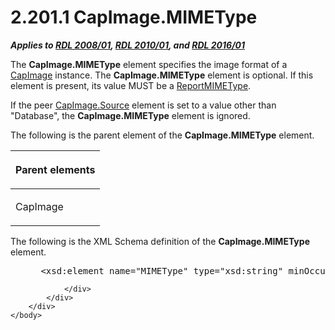 <html dir="LTR" xmlns:mshelp="http://msdn.microsoft.com/mshelp" xmlns:ddue="http://ddue.schemas.microsoft.com/authoring/2003/5" xmlns:xlink="http://www.w3.org/1999/xlink" xmlns:tool="http://www.microsoft.com/tooltip">
    <head>
        <meta http-equiv="Content-Type" content="text/html; CHARSET=utf-8"></meta>
        <meta name="save" content="history"></meta>
        <title>2.201.1 CapImage.MIMEType</title>
        <xml>
            <mshelp:toctitle title="2.201.1 CapImage.MIMEType"></mshelp:toctitle>
            <mshelp:rltitle title="[MS-RDL]: CapImage.MIMEType"></mshelp:rltitle>
            <mshelp:keyword index="A" term="1bebe3d3-645e-46a3-94a5-cc8b9cad1cb7"></mshelp:keyword>
            <mshelp:attr name="DCSext.ContentType" value="open specification"></mshelp:attr>
            <mshelp:attr name="AssetID" value="1bebe3d3-645e-46a3-94a5-cc8b9cad1cb7"></mshelp:attr>
            <mshelp:attr name="TopicType" value="kbRef"></mshelp:attr>
            <mshelp:attr name="DCSext.Title" value="[MS-RDL]: CapImage.MIMEType" />
        </xml>
    </head>
    <body>
        <div id="header">
            <h1 class="heading">2.201.1 CapImage.MIMEType</h1>
        </div>
        <div id="mainSection">
            <div id="mainBody">
                <div id="allHistory" class="saveHistory"></div>
                <div id="sectionSection0" class="section" name="collapseableSection">
                    

<p><b><i>Applies to </i></b><a href="1e855f94-4617-47e4-b89e-0856c6cb420f.html"><b><i>RDL 2008/01</i></b></a><b><i>,
</i></b><a href="3428e690-a348-4ec7-8a6a-8efb42d2cdee.html"><b><i>RDL 2010/01</i></b></a><b><i>,
and </i></b><a href="52ce3983-2bfc-4e72-9359-42aaf5fe4509.html"><b><i>RDL 2016/01</i></b></a></p>

<p>The <b>CapImage.MIMEType</b> element specifies the image
format of a <a href="aeadc8ff-7b09-41e1-9ab8-2a3343bf25bb.html">CapImage</a>
instance. The <b>CapImage.MIMEType</b> element is optional. If this element is
present, its value MUST be a <a href="7e89fcbb-b433-48dd-819c-14d70e3b45bf.html">ReportMIMEType</a>.</p>

<p>If the peer <a href="bf17d79f-c9a5-49da-af15-7130e7db18df.html">CapImage.Source</a> element is
set to a value other than &quot;Database&quot;, the <b>CapImage.MIMEType</b>
element is ignored.</p>

<p>The following is the parent element of the <b>CapImage.MIMEType</b>
element.</p>

<table>
 <thead>
  <tr>
   <th>
   <p>Parent elements</p>
   </th>
  </tr>
 </thead>
 <tr>
  <td>
  <p>CapImage</p>
  </td>
 </tr>
</table>

<p>The following is the XML Schema definition of the <b>CapImage.MIMEType</b>
element.</p>

<dl>
<dd>
<div><pre> &lt;xsd:element name=&quot;MIMEType&quot; type=&quot;xsd:string&quot; minOccurs=&quot;0&quot; &quot;/&gt;
</pre></div>
</dd></dl>


                </div>
            </div>
        </div>
    </body>
</html>